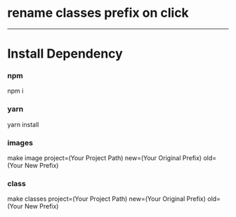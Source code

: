 # rename classes prefix on click

---

# Install Dependency

### npm

npm i

### yarn

yarn install

### images

make image project=(Your Project Path) new=(Your Original Prefix) old=(Your New Prefix)

### class

make classes project=(Your Project Path) new=(Your Original Prefix) old=(Your New Prefix)
